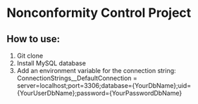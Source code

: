 # Nonconformity Control Project

## How to use:
1) Git clone
2) Install MySQL database
3) Add an environment variable for the connection string:
ConnectionStrings__DefaultConnection = server=localhost;port=3306;database={YourDbName};uid={YourUserDbName};password={YourPasswordDbName}
